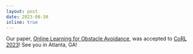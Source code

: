```yaml
---
layout: post
date: 2023-08-30
inline: true
---
```


Our paper, [Online Learning for Obstacle Avoidance](https://arxiv.org/abs/2306.08776), was accepted to [CoRL 2023](https://www.corl2023.org/)! See you in Atlanta, GA!